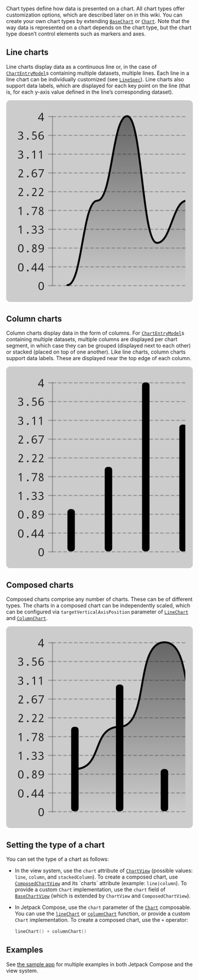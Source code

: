 Chart types define how data is presented on a chart. All chart types offer customization options, which are described later on in this wiki.
You can create your own chart types by extending [`BaseChart`](https://patrykandpatrick.com/vico/api/vico/core/com.patrykandpatrick.vico.core.chart/-base-chart/?query=abstract%20class%20BaseChart%3Cin%20Model%20:%20ChartEntryModel%3E%20:%20Chart%3CModel%3E%20,%20BoundsAware) or [`Chart`](https://patrykandpatrick.com/vico/api/vico/core/com.patrykandpatrick.vico.core.chart/-chart/).
Note that the way data is represented on a chart depends on the chart type, but the chart type doesn’t control elements such as markers and axes.

## Line charts

Line charts display data as a continuous line or, in the case of [`ChartEntryModel`](https://patrykandpatrick.com/vico/api/vico/core/com.patrykandpatrick.vico.core.entry/-chart-entry-model/)s
containing multiple datasets, multiple lines. Each line in a line chart can be individually customized (see [`LineSpec`](https://patrykandpatrick.com/vico/api/vico/core/com.patrykandpatrick.vico.core.chart.line/-line-chart/-line-spec/)).
Line charts also support data labels, which are displayed for each key point on the line (that is, for each y-axis value defined in the line’s corresponding dataset).

![](../images/line-chart.png)

## Column charts

Column charts display data in the form of columns. For [`ChartEntryModel`](https://patrykandpatrick.com/vico/api/vico/core/com.patrykandpatrick.vico.core.entry/-chart-entry-model/)s
containing multiple datasets, multiple columns are displayed per chart segment, in which case they can be grouped (displayed next to each other) or stacked (placed on top of one another).
Like line charts, column charts support data labels. These are displayed near the top edge of each column.

![](../images/column-chart.png)

## Composed charts

Composed charts comprise any number of charts. These can be of different types. The charts in a composed chart can be independently scaled, which can be configured via `targetVerticalAxisPosition` parameter of [`LineChart`](https://patrykandpatrick.com/vico/api/vico/core/com.patrykandpatrick.vico.core.chart.line/-line-chart/) and [`ColumnChart`](https://patrykandpatrick.com/vico/api/vico/core/com.patrykandpatrick.vico.core.chart.column/-column-chart/).

![](../images/composed-chart.png)

## Setting the type of a chart

You can set the type of a chart as follows:

- In the view system, use the `chart` attribute of [`ChartView`](https://patrykandpatrick.com/vico/api/vico/views/com.patrykandpatrick.vico.views.chart/-chart-view/?query=class%20ChartView%C2%A0constructor(context:%20Context,%20attrs:%20AttributeSet?,%20defStyleAttr:%20Int)%20:%20BaseChartView%3CChartEntryModel%3E) (possible values: `line`, `column`, and `stackedColumn`). To create a composed chart, use [`ComposedChartView`](https://patrykandpatrick.com/vico/api/vico/views/com.patrykandpatrick.vico.views.chart/-composed-chart-view/?query=class%20ComposedChartView%C2%A0constructor(context:%20Context,%20attrs:%20AttributeSet?,%20defStyleAttr:%20Int)%20:%20BaseChartView%3CComposedChartEntryModel%3CChartEntryModel%3E%3E) and its `charts` attribute (example: `line|column`). To provide a custom `Chart` implementation, use the `chart` field of [`BaseChartView`](https://patrykandpatrick.com/vico/api/vico/views/com.patrykandpatrick.vico.views.chart/-base-chart-view/?query=abstract%20class%20BaseChartView%3CModel%20:%20ChartEntryModel%3E%20:%20View) (which is extended by `ChartView` and `ComposedChartView`).

- In Jetpack Compose, use the `chart` parameter of the [`Chart`](https://patrykandpatrick.com/vico/api/vico/compose/com.patrykandpatrick.vico.compose.chart/-chart) composable. You can use the [`lineChart`](https://patrykandpatrick.com/vico/api/vico/compose/com.patrykandpatrick.vico.compose.chart.line/line-chart) or [`columnChart`](https://patrykandpatrick.com/vico/api/vico/compose/com.patrykandpatrick.vico.compose.chart.column/column-chart) function, or provide a custom `Chart` implementation. To create a composed chart, use the `+` operator:

    ```kotlin
    lineChart() + columnChart()
    ```

## Examples

See [the sample app](https://github.com/patrykandpatrick/vico/tree/master/sample) for multiple examples in both Jetpack Compose and the view system.
